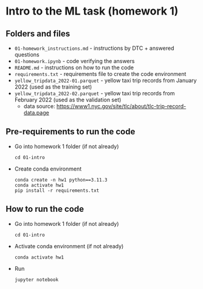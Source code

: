# Intro to the ML task (homework 1)
## Folders and files
- ```01-homework_instructions.md``` - instructions by DTC + answered questions
- ```01-homework.ipynb``` - code verifying the answers
- ```README.md``` - instructions on how to run the code
- ```requirements.txt``` - requirements file to create the code environment
- ```yellow_tripdata_2022-01.parquet``` - yellow taxi trip records from January 2022 (used as the training set)
- ```yellow_tripdata_2022-02.parquet``` - yellow taxi trip records from February 2022 (used as the validation set)
    - data source: https://www1.nyc.gov/site/tlc/about/tlc-trip-record-data.page

## Pre-requirements to run the code
- Go into homework 1 folder (if not already)
    ```
    cd 01-intro
    ```
- Create conda environment
    ```
    conda create -n hw1 python==3.11.3
    conda activate hw1
    pip install -r requirements.txt
    ```

## How to run the code
- Go into homework 1 folder (if not already)
    ```
    cd 01-intro
    ```
- Activate conda environment (if not already)
    ```
    conda activate hw1
    ```
- Run
    ```
    jupyter notebook
    ```
